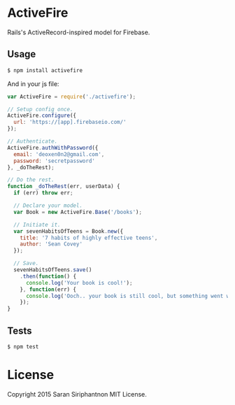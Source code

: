 # ActiveFire
Rails's ActiveRecord-inspired model for Firebase.

## Usage
```bash
$ npm install activefire
```

And in your js file:
```js
var ActiveFire = require('./activefire');

// Setup config once.
ActiveFire.configure({
  url: 'https://[app].firebaseio.com/'
});

// Authenticate.
ActiveFire.authWithPassword({
  email: 'deoxen0n2@gmail.com',
  password: 'secretpassword'
}, _doTheRest);

// Do the rest.
function _doTheRest(err, userData) {
  if (err) throw err;

  // Declare your model.
  var Book = new ActiveFire.Base('/books');

  // Initiate it.
  var sevenHabitsOfTeens = Book.new({
    title: '7 habits of highly effective teens',
    author: 'Sean Covey'
  });

  // Save.
  sevenHabitsOfTeens.save()
    .then(function() {
      console.log('Your book is cool!');
    }, function(err) {
      console.log('Ooch.. your book is still cool, but something went wrong:', err);
    });
}
```

## Tests
```bash
$ npm test
```

# License
Copyright 2015 Saran Siriphantnon MIT License.
